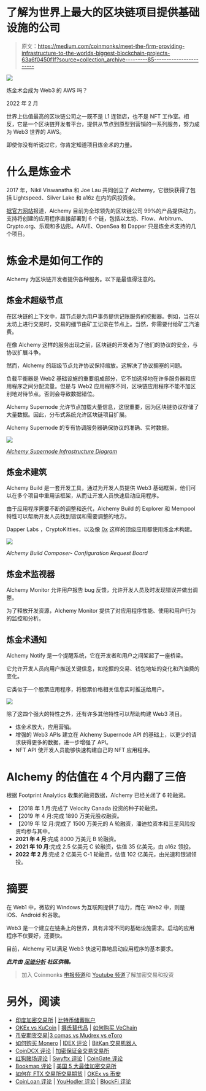 # 了解为世界上最大的区块链项目提供基础设施的公司

> 原文：<https://medium.com/coinmonks/meet-the-firm-providing-infrastructure-to-the-worlds-biggest-blockchain-projects-63a6f0450f1f?source=collection_archive---------85----------------------->

![](img/909a6388157315609a9867d46225c72c.png)

炼金术会成为 Web3 的 AWS 吗？

2022 年 2 月

世界上估值最高的区块链公司之一既不是 L1 连锁店，也不是 NFT 工作室。相反，它是一个区块链开发者平台，提供从节点到原型到营销的一系列服务，努力成为 Web3 世界的 AWS。

即使你没有听说过它，你肯定知道项目炼金术的力量。

# 什么是炼金术

2017 年，Nikil Viswanatha 和 Joe Lau 共同创立了 Alchemy，它很快获得了包括 Lightspeed、Silver Lake 和 a16z 在内的风投资金。

[据官方网站](https://www.alchemy.com/)报道，Alchemy 目前为全球领先的区块链公司 99%的产品提供动力。支持将创建的应用程序直接部署到 6 个链，包括以太坊、Flow、Arbitrum、Crypto.org、乐观和多边形。AAVE、OpenSea 和 Dapper 只是炼金术支持的几个项目。

# 炼金术是如何工作的

Alchemy 为区块链开发者提供各种服务。以下是最值得注意的。

## 炼金术超级节点

在区块链的上下文中，超节点是为用户事务提供记账服务的挖掘器。例如，当在以太坊上进行交易时，交易的细节由矿工记录在节点上。当然，你需要付给矿工汽油费。

在像 Alchemy 这样的服务出现之前，区块链的开发者为了他们的协议的安全，与协议扩展斗争。

然而，Alchemy 的超级节点允许协议保持缩放。这解决了协议拥塞的问题。

负载平衡器是 Web2 基础设施的重要组成部分，它不加选择地在许多服务器和应用程序之间分配流量。但是与 Web2 应用程序不同，区块链应用程序不能不加区别地对待节点。否则会导致数据错位。

Alchemy Supernode 允许节点加载大量信息，这很重要，因为区块链协议存储了大量数据。因此，分布式系统允许区块链项目扩展。

Alchemy Supernode 的专有协调服务器确保协议的准确、实时数据。

![](img/693f1800c3c24794b8391a90d412e74b.png)

[*Alchemy Supernode Infrastructure Diagram*](https://www.alchemy.com/supernode)

## 炼金术建筑

Alchemy Build 是一套开发工具，通过为开发人员提供 Web3 基础框架，他们可以在多个项目中重用该框架，从而让开发人员快速启动应用程序。

由于应用程序需要不断的调整和迭代，Alchemy Build 的 Explorer 和 Mempool 特性可以帮助开发人员找到错误和需要调整的地方。

Dapper Labs ，CryptoKitties，以及像 [0x](https://www.alchemy.com/case-studies/zeroex) 这样的顶级应用都使用炼金术构建。

![](img/b09e8390ed2d315fea70ebebb201d942.png)

*Alchemy Build Composer- Configuration Request Board*

## 炼金术监视器

Alchemy Monitor 允许用户报告 bug 反馈，允许开发人员及时发现错误并做出调整。

为了释放开发资源，Alchemy Monitor 提供了对应用程序性能、使用和用户行为的监控和分析。

## 炼金术通知

Alchemy Notify 是一个提醒系统，它在开发者和用户之间架起了一座桥梁。

它允许开发人员向用户推送关键信息，如挖掘的交易、钱包地址的变化和汽油费的变化。

它类似于一个股票应用程序，将股票价格相关信息实时推送给用户。

![](img/b5acc8217e719f1f4d66f70e6a3619fe.png)

除了这四个强大的特性之外，还有许多其他特性可以帮助构建 Web3 项目。

*   炼金术放大，应用营销。
*   增强的 Web3 APIs 建立在 Alchemy Supernode API 的基础上，以更少的请求获得更多的数据，进一步增强了 API。
*   NFT API 使开发人员能够快速构建自己的 NFT 应用程序。

# Alchemy 的估值在 4 个月内翻了三倍

根据 Footprint Analytics 收集的融资数据，Alchemy 已经关闭了 6 轮融资。

*   【2018 年 1 月:完成了 Velocity Canada 投资的种子轮融资。
*   【2019 年 4 月:完成 1890 万美元股权融资。
*   【2019 年 12 月:完成了 1500 万美元的 A 轮融资，潘迪拉资本和三星风险投资均参与其中。
*   **2021 年 4 月**:完成 8000 万美元 B 轮融资。
*   **2021 年 10 月**:完成 2.5 亿美元 C 轮融资，估值 35 亿美元，由 a16z 领投。
*   **2022 年 2 月**:完成 2 亿美元 C-1 轮融资，估值 102 亿美元，由光速和银湖领投。

# 摘要

在 Web1 中，微软的 Windows 为互联网提供了动力，而在 Web2 中，则是 iOS、Android 和谷歌。

Web3 是一个建立在链条上的世界，具有非常不同的基础设施需求。启动的应用程序不仅要好，还要快。

目前，Alchemy 可以满足 Web3 快速可靠地启动应用程序的基本要求。

***此片由*** [***足迹分析***](https://www.footprint.network) ***社区供稿。***

> 加入 Coinmonks [电报频道](https://t.me/coincodecap)和 [Youtube 频道](https://www.youtube.com/c/coinmonks/videos)了解加密交易和投资

# 另外，阅读

*   [印度加密交易所](/coinmonks/bitcoin-exchange-in-india-7f1fe79715c9) | [比特币储蓄账户](/coinmonks/bitcoin-savings-account-e65b13f92451)
*   [OKEx vs KuCoin](https://coincodecap.com/okex-kucoin) | [摄氏替代品](https://coincodecap.com/celsius-alternatives) | [如何购买 VeChain](https://coincodecap.com/buy-vechain)
*   [币安期货交易](https://coincodecap.com/binance-futures-trading)|[3 comas vs Mudrex vs eToro](https://coincodecap.com/mudrex-3commas-etoro)
*   [如何购买 Monero](https://coincodecap.com/buy-monero) | [IDEX 评论](https://coincodecap.com/idex-review) | [BitKan 交易机器人](https://coincodecap.com/bitkan-trading-bot)
*   [CoinDCX 评论](/coinmonks/coindcx-review-8444db3621a2) | [加密保证金交易交易所](https://coincodecap.com/crypto-margin-trading-exchanges)
*   [红狗赌场评论](https://coincodecap.com/red-dog-casino-review) | [Swyftx 评论](https://coincodecap.com/swyftx-review) | [CoinGate 评论](https://coincodecap.com/coingate-review)
*   [Bookmap 评论](https://coincodecap.com/bookmap-review-2021-best-trading-software) | [美国 5 大最佳加密交易所](https://coincodecap.com/crypto-exchange-usa)
*   [如何在 FTX 交易所交易期货](https://coincodecap.com/ftx-futures-trading) | [OKEx vs 币安](https://coincodecap.com/okex-vs-binance)
*   [CoinLoan 评论](https://coincodecap.com/coinloan-review) | [YouHodler 评论](/coinmonks/youhodler-4-easy-ways-to-make-money-98969b9689f2) | [BlockFi 评论](https://coincodecap.com/blockfi-review)
